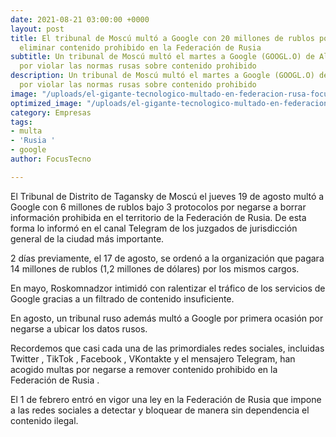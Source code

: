 ```yaml
---
date: 2021-08-21 03:00:00 +0000
layout: post
title: El tribunal de Moscú multó a Google con 20 millones de rublos por negarse a
  eliminar contenido prohibido en la Federación de Rusia
subtitle: Un tribunal de Moscú multó el martes a Google (GOOGL.O) de Alphabet Inc
  por violar las normas rusas sobre contenido prohibido
description: Un tribunal de Moscú multó el martes a Google (GOOGL.O) de Alphabet Inc
  por violar las normas rusas sobre contenido prohibido
image: "/uploads/el-gigante-tecnologico-multado-en-federacion-rusa-focustecno-com.jpg"
optimized_image: "/uploads/el-gigante-tecnologico-multado-en-federacion-rusa-focustecno-com-1.jpg"
category: Empresas
tags:
- multa
- 'Rusia '
- google
author: FocusTecno

---
```

El Tribunal de Distrito de Tagansky de Moscú el jueves 19 de agosto multó a Google con 6 millones de rublos bajo 3 protocolos por negarse a borrar información prohibida en el territorio de la Federación de Rusia. De esta forma lo informó en el canal Telegram de los juzgados de jurisdicción general de la ciudad más importante.

2 días previamente, el 17 de agosto, se ordenó a la organización que pagara 14 millones de rublos (1,2 millones de dólares) por los mismos cargos.

En mayo, Roskomnadzor intimidó con ralentizar el tráfico de los servicios de Google gracias a un filtrado de contenido insuficiente.

En agosto, un tribunal ruso además multó a Google por primera ocasión por negarse a ubicar los datos rusos.

Recordemos que casi cada una de las primordiales redes sociales, incluidas Twitter , TikTok , Facebook , VKontakte y el mensajero Telegram, han acogido multas por negarse a remover contenido prohibido en la Federación de Rusia .

El 1 de febrero entró en vigor una ley en la Federación de Rusia que impone a las redes sociales a detectar y bloquear de manera sin dependencia el contenido ilegal.